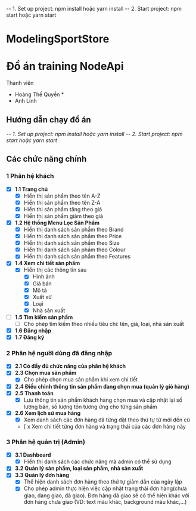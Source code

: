 -- 1. Set up project: npm install hoặc yarn install
-- 2. Start project: npm start hoặc yarn start

# ModelingSportStore
# Đồ án training NodeApi
Thành viên
* Hoàng Thế Quyền *
* Anh Linh
## Hướng dẫn chạy đồ án
*-- 1. Set up project: npm install hoặc yarn install*
*-- 2. Start project: npm start hoặc yarn start*

## Các chức năng chính
### 1 Phân hệ khách
* [x] **1.1 Trang chủ**
  * [x] Hiển thị sản phẩm theo tên A-Z 
  * [x] Hiển thị sản phẩm theo tên Z-A 
  * [x] Hiển thị sản phẩm tăng theo giá
  * [x] Hiển thị sản phẩm giảm theo giá
* [x] **1.2 Hệ thống Menu Lọc Sản Phầm**
  * [x] Hiển thị danh sách sản phầm theo Brand
  * [x] Hiển thị danh sách sản phầm theo Price
  * [x] Hiển thị danh sách sản phầm theo Size
  * [x] Hiển thị danh sách sản phầm theo Colour
  * [x] Hiển thị danh sách sản phầm theo Features

* [x] **1.4 Xem chi tiết sản phẩm**
  * [x] Hiển thị các thông tin sau
    * [x] Hình ảnh
    * [x] Giá bán
    * [x] Mô tả
    * [x] Xuất xử
    * [x] Loại
    * [x] Nhà sản xuất
    
* [ ] **1.5 Tìm kiếm sản phẩm** 
  * [ ] Cho phép tìm kiếm theo nhiều tiêu chí: tên, giá, loại, nhà sản xuất
* [x] **1.6 Đăng nhập**
* [x] **1.7 Đăng ký**
### 2 Phân hệ người dùng đã đăng nhập
* [x] **2.1 Có đầy đủ chức năng của phân hệ khách**
* [x] **2.3 Chọn mua sản phẩm**
  * [x] Cho phép chọn mua sản phẩm khi xem chi tiết 
* [x] **2.4 Điều chỉnh thông tin sản phẩm đang chọn mua (quản lý giỏ hàng)**
* [x] **2.5 Thanh toán**
  * [x] Lưu thông tin sản phẩm khách hàng chọn mua và cập nhật lại số lượng bán, số lượng tồn tương ứng cho từng sản phẩm
* [x] **2.6 Xem lịch sử mua hàng**
  * [x] Xem danh sách các đơn hàng đã từng đặt theo thứ tự từ mới đến cũ
  * [ x Xem chi tiết từng đơn hàng và trạng thái của các đơn hàng này
### 3 Phân hệ quản trị (Admin)
* [x] **3.1 Dashboard**
  * [x] Hiển thị danh sách các chức năng mà admin có thể sử dụng
* [x] **3.2 Quản lý sản phẩm, loại sản phẩm, nhà sản xuất**
* [x] **3.3 Quản lý đơn hàng**
  * [x] Thể hiện danh sách đơn hàng theo thứ tự giảm dần của ngày lập
  * [x] Cho phép admin thực hiện việc cập nhật trạng thái đơn hàng(chưa giao, đang giao, đã giao). Đơn hàng đã giao sẽ có thể hiện khác với đơn hàng chưa giao (VD: text màu khác, background màu khác,...)

